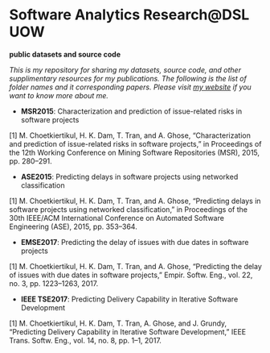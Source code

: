 # Software Analytics Research@DSL UOW

**public datasets and source code**

*This is my repository for sharing my datasets, source code, and other supplimentary resources for my publications. The following is the list of folder names and it corresponding papers. Please visit [my website](http://www.dsl.uow.edu.au/sasite/) if you want to know more about me.*

- **MSR2015**: Characterization and prediction of issue-related risks in software projects

[1] M. Choetkiertikul, H. K. Dam, T. Tran, and A. Ghose, “Characterization and prediction of issue-related risks in software projects,” in Proceedings of the 12th Working Conference on Mining Software Repositories (MSR), 2015, pp. 280–291.

- **ASE2015**: Predicting delays in software projects using networked classification

[1] M. Choetkiertikul, H. K. Dam, T. Tran, and A. Ghose, “Predicting delays in software projects using networked classification,” in Proceedings of the 30th IEEE/ACM International Conference on Automated Software Engineering (ASE), 2015, pp. 353–364.

- **EMSE2017**: Predicting the delay of issues with due dates in software projects

[1] M. Choetkiertikul, H. K. Dam, T. Tran, and A. Ghose, “Predicting the delay of issues with due dates in software projects,” Empir. Softw. Eng., vol. 22, no. 3, pp. 1223–1263, 2017.

- **IEEE TSE2017**: Predicting Delivery Capability in Iterative Software Development

[1] M. Choetkiertikul, H. K. Dam, T. Tran, A. Ghose, and J. Grundy, “Predicting Delivery Capability in Iterative Software Development,” IEEE Trans. Softw. Eng., vol. 14, no. 8, pp. 1–1, 2017.





